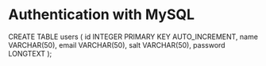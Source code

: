 # Authentication with MySQL

CREATE TABLE users (
id INTEGER PRIMARY KEY AUTO_INCREMENT,
name VARCHAR(50),
email VARCHAR(50),
salt VARCHAR(50),
password LONGTEXT
);
